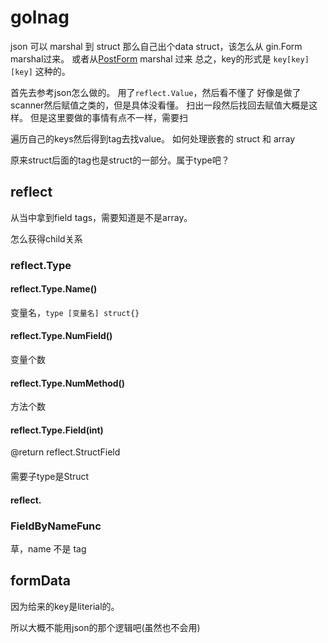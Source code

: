 # golnag

json 可以 marshal 到 struct
那么自己出个data struct，该怎么从 gin.Form marshal过来。
或者从[PostForm](gin.md#applicationx-www-form-urlencoded) marshal 过来
总之，key的形式是 `key[key][key]` 这种的。

首先去参考json怎么做的。
用了`reflect.Value`，然后看不懂了
好像是做了scanner然后赋值之类的，但是具体没看懂。
扫出一段然后找回去赋值大概是这样。
但是这里要做的事情有点不一样，需要扫

遍历自己的keys然后得到tag去找value。
如何处理嵌套的 struct 和 array

原来struct后面的tag也是struct的一部分。属于type吧？



## reflect
从当中拿到field tags，需要知道是不是array。

怎么获得child关系

### reflect.Type

#### reflect.Type.Name()
变量名，`type [变量名] struct{}`
#### reflect.Type.NumField()
变量个数
#### reflect.Type.NumMethod()
方法个数

#### reflect.Type.Field(int)

@return reflect.StructField

####
需要子type是Struct


#### reflect.

### FieldByNameFunc
草，name 不是 tag




## formData

因为给来的key是literial的。

所以大概不能用json的那个逻辑吧(虽然也不会用)


